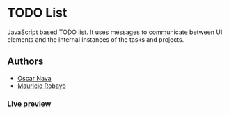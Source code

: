 # TODO List

JavaScript based TODO list. It uses messages to communicate between UI elements and the internal instances of the tasks and projects.


## Authors

- [Oscar Nava](https://github.com/oscarnava)
- [Mauricio Robayo](https://github.com/MauricioRobayo)

### [Live preview](https://mauriciorobayo.github.io/todo-list)
